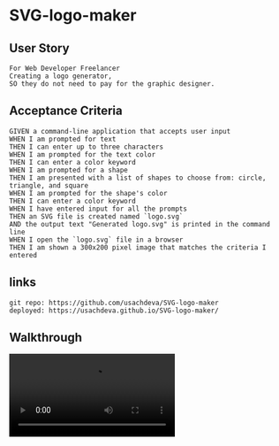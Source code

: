 # SVG-logo-maker

## User Story

```
For Web Developer Freelancer
Creating a logo generator,
SO they do not need to pay for the graphic designer.
```

## Acceptance Criteria

```
GIVEN a command-line application that accepts user input
WHEN I am prompted for text
THEN I can enter up to three characters
WHEN I am prompted for the text color
THEN I can enter a color keyword
WHEN I am prompted for a shape
THEN I am presented with a list of shapes to choose from: circle, triangle, and square
WHEN I am prompted for the shape's color
THEN I can enter a color keyword
WHEN I have entered input for all the prompts
THEN an SVG file is created named `logo.svg`
AND the output text "Generated logo.svg" is printed in the command line
WHEN I open the `logo.svg` file in a browser
THEN I am shown a 300x200 pixel image that matches the criteria I entered
```

## links

```
git repo: https://github.com/usachdeva/SVG-logo-maker
deployed: https://usachdeva.github.io/SVG-logo-maker/
```

## Walkthrough

<video controls src="video/logo.svg - SVG-logo-maker.mp4" title="./video/logo.svg - SVG-logo-maker.mp4"></video>
